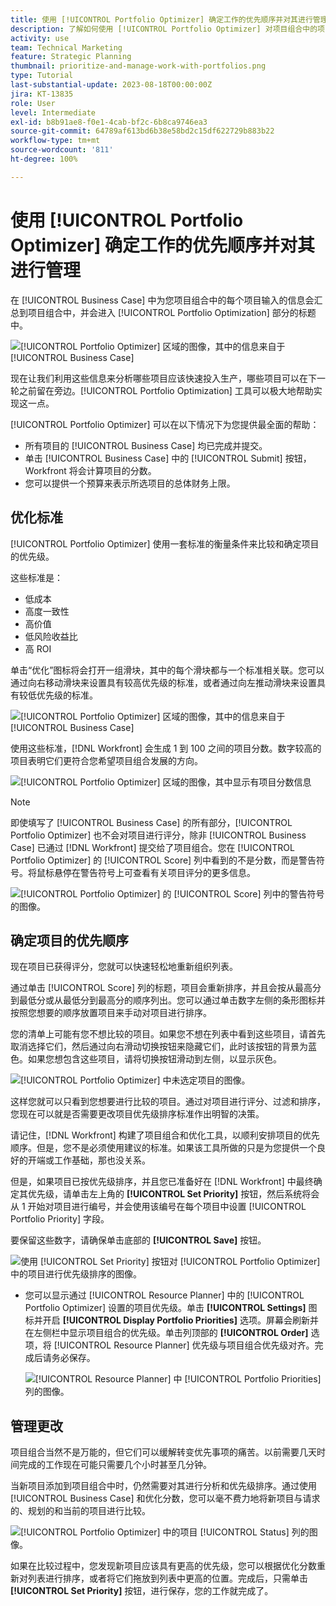 ```yaml
---
title: 使用 [!UICONTROL Portfolio Optimizer] 确定工作的优先顺序并对其进行管理
description: 了解如何使用 [!UICONTROL Portfolio Optimizer] 对项目组合中的项目进行优先排序和管理。
activity: use
team: Technical Marketing
feature: Strategic Planning
thumbnail: prioritize-and-manage-work-with-portfolios.png
type: Tutorial
last-substantial-update: 2023-08-18T00:00:00Z
jira: KT-13835
role: User
level: Intermediate
exl-id: b8b91ae8-f0e1-4cab-bf2c-6b8ca9746ea3
source-git-commit: 64789af613bd6b38e58bd2c15df622729b883b22
workflow-type: tm+mt
source-wordcount: '811'
ht-degree: 100%

---
```


# 使用 [!UICONTROL Portfolio Optimizer] 确定工作的优先顺序并对其进行管理

在 [!UICONTROL Business Case] 中为您项目组合中的每个项目输入的信息会汇总到项目组合中，并会进入 [!UICONTROL Portfolio Optimization] 部分的标题中。

![[!UICONTROL Portfolio Optimizer] 区域的图像，其中的信息来自于 [!UICONTROL Business Case]](assets/10-portfolio-management9.png)

现在让我们利用这些信息来分析哪些项目应该快速投入生产，哪些项目可以在下一轮之前留在旁边。[!UICONTROL Portfolio Optimization] 工具可以极大地帮助实现这一点。

[!UICONTROL Portfolio Optimizer] 可以在以下情况下为您提供最全面的帮助：

* 所有项目的 [!UICONTROL Business Case] 均已完成并提交。
* 单击 [!UICONTROL Business Case] 中的 [!UICONTROL Submit] 按钮，Workfront 将会计算项目的分数。
* 您可以提供一个预算来表示所选项目的总体财务上限。

## 优化标准

[!UICONTROL Portfolio Optimizer] 使用一套标准的衡量条件来比较和确定项目的优先级。

这些标准是：

* 低成本
* 高度一致性
* 高价值
* 低风险收益比
* 高 ROI

单击“优化”图标将会打开一组滑块，其中的每个滑块都与一个标准相关联。您可以通过向右移动滑块来设置具有较高优先级的标准，或者通过向左推动滑块来设置具有较低优先级的标准。

![[!UICONTROL Portfolio Optimizer] 区域的图像，其中的信息来自于 [!UICONTROL Business Case]](assets/11-portfolio-management10.png)

使用这些标准，[!DNL Workfront] 会生成 1 到 100 之间的项目分数。数字较高的项目表明它们更符合您希望项目组合发展的方向。

![[!UICONTROL Portfolio Optimizer] 区域的图像，其中显示有项目分数信息](assets/12-portfolio-management14.png)

>[!NOTE]
>
>即使填写了 [!UICONTROL Business Case] 的所有部分，[!UICONTROL Portfolio Optimizer] 也不会对项目进行评分，除非 [!UICONTROL Business Case] 已通过 [!DNL Workfront] 提交给了项目组合。您在 [!UICONTROL Portfolio Optimizer] 的 [!UICONTROL Score] 列中看到的不是分数，而是警告符号。将鼠标悬停在警告符号上可查看有关项目评分的更多信息。

![[!UICONTROL Portfolio Optimizer] 的 [!UICONTROL Score] 列中的警告符号的图像。](assets/13-portfolio-management12.png)

## 确定项目的优先顺序

现在项目已获得评分，您就可以快速轻松地重新组织列表。

通过单击 [!UICONTROL Score] 列的标题，项目会重新排序，并且会按从最高分到最低分或从最低分到最高分的顺序列出。您可以通过单击数字左侧的条形图标并按照您想要的顺序放置项目来手动对项目进行排序。

您的清单上可能有您不想比较的项目。如果您不想在列表中看到这些项目，请首先取消选择它们，然后通过向右滑动切换按钮来隐藏它们，此时该按钮的背景为蓝色。如果您想包含这些项目，请将切换按钮滑动到左侧，以显示灰色。

![[!UICONTROL Portfolio Optimizer] 中未选定项目的图像。](assets/14-portfolio-management13.png)

这样您就可以只看到您想要进行比较的项目。通过对项目进行评分、过滤和排序，您现在可以就是否需要更改项目优先级排序标准作出明智的决策。

请记住，[!DNL Workfront] 构建了项目组合和优化工具，以顺利安排项目的优先顺序。但是，您不是必须使用建议的标准。如果该工具所做的只是为您提供一个良好的开端或工作基础，那也没关系。

但是，如果项目已按优先级排序，并且您已准备好在 [!DNL Workfront] 中最终确定其优先级，请单击左上角的 **[!UICONTROL Set Priority]** 按钮，然后系统将会从 1 开始对项目进行编号，并会使用该编号在每个项目中设置 [!UICONTROL Portfolio Priority] 字段。

要保留这些数字，请确保单击底部的 **[!UICONTROL Save]** 按钮。

![使用 [!UICONTROL Set Priority] 按钮对 [!UICONTROL Portfolio Optimizer] 中的项目进行优先级排序的图像。](assets/15-portfolio-management15.png)

<!-- 
Pro-tips graphic
-->

* 您可以显示通过 [!UICONTROL Resource Planner] 中的 [!UICONTROL Portfolio Optimizer] 设置的项目优先级。单击 **[!UICONTROL Settings]** 图标并开启 **[!UICONTROL Display Portfolio Priorities]** 选项。屏幕会刷新并在左侧栏中显示项目组合的优先级。单击列顶部的 **[!UICONTROL Order]** 选项，将 [!UICONTROL Resource Planner] 优先级与项目组合优先级对齐。完成后请务必保存。

  ![[!UICONTROL Resource Planner] 中 [!UICONTROL Portfolio Priorities] 列的图像。](assets/16-portfolio-management17.png)

## 管理更改

项目组合当然不是万能的，但它们可以缓解转变优先事项的痛苦。以前需要几天时间完成的工作现在可能只需要几个小时甚至几分钟。

当新项目添加到项目组合中时，仍然需要对其进行分析和优先级排序。通过使用 [!UICONTROL Business Case] 和优化分数，您可以毫不费力地将新项目与请求的、规划的和当前的项目进行比较。

![[!UICONTROL Portfolio Optimizer] 中的项目 [!UICONTROL Status] 列的图像。](assets/17-project-management16.png)

如果在比较过程中，您发现新项目应该具有更高的优先级，您可以根据优化分数重新对列表进行排序，或者将它们拖放到列表中更高的位置。完成后，只需单击 **[!UICONTROL Set Priority]** 按钮，进行保存，您的工作就完成了。

<!-- Learn more graphic and documentation article links

* Portfolio Optimizer overview 
* Optimize projects in the Portfolio Optimizer 
* Overview of the Portfolio Optimizer score 
* Prioritizing projects in the Portfolio Optimizer

-->

